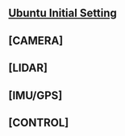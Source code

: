 ## [Ubuntu Initial Setting](https://blu-y.github.io/carvis/ubuntu_setting)

## [CAMERA]

## [LIDAR]

## [IMU/GPS]

## [CONTROL]